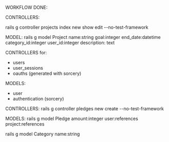 WORKFLOW DONE:

<!-- Projects -->

CONTROLLERS:

rails g controller projects index new show edit --no-test-framework

MODEL:
rails g model Project 
name:string 
goal:integer
end_date:datetime 
category_id:integer
user_id:integer
description: text


<!-- Users  -->

CONTROLLERS for:
- users 
- user_sessions
- oauths (generated with sorcery)


MODELS:
- user
- authentication (sorcery)

<!-- Pledge -->

CONTROLLERS:
rails g controller pledges new create --no-test-framework

MODELS:
rails g model Pledge
amount:integer
user:references
project:references

<!-- Categories -->

rails g model Category name:string


<!-- Comments -->



